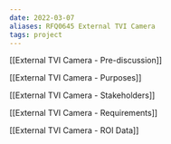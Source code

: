 ```yaml
---
date: 2022-03-07
aliases: RFQ0645 External TVI Camera
tags: project
---
```


[[External TVI Camera - Pre-discussion]]

[[External TVI Camera - Purposes]]

[[External TVI Camera - Stakeholders]]

[[External TVI Camera - Requirements]]

[[External TVI Camera - ROI Data]]